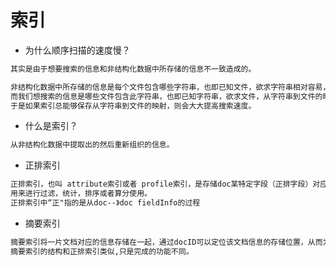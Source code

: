 # 索引
* 为什么顺序扫描的速度慢？
```md
其实是由于想要搜索的信息和非结构化数据中所存储的信息不一致造成的。

非结构化数据中所存储的信息是每个文件包含哪些字符串，也即已知文件，欲求字符串相对容易，是从文件到字符串的映射。
而我们想搜索的信息是哪些文件包含此字符串，也即已知字符串，欲求文件，从字符串到文件的映射。
于是如果索引总能够保存从字符串到文件的映射，则会大大提高搜索速度。
```
* 什么是索引？
```md
从非结构化数据中提取出的然后重新组织的信息。
```
* 正排索引
```md
正排索引，也叫 attribute索引或者 profile索引，是存储doc某特定字段（正排字段）对应值的索引，
用来进行过滤，统计，排序或者算分使用。
正排索引中“正"指的是从doc--》doc fieldInfo的过程
```
* 摘要索引
```md
摘要索引将一片文档对应的信息存储在一起，通过docID可以定位该文档信息的存储位置，从而为用户提供摘要信息的存储获取服务。
摘要索引的结构和正排索引类似,只是完成的功能不同。
```


